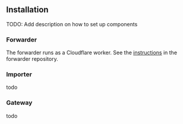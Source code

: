 ## Installation

TODO: Add description on how to set up components

### Forwarder

The forwarder runs as a Cloudflare worker.
See the [instructions][forwarder-instructions] in the forwarder repository.

### Importer

todo

### Gateway

todo

[forwarder-instructions]: https://github.com/openpodcast/forwarder
